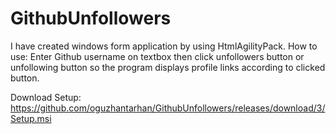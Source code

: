 # GithubUnfollowers

I have created windows form application by using HtmlAgilityPack.
How to use:
Enter Github username on textbox
then click unfollowers button or unfollowing button 
so the program displays profile links 
according to clicked button.

Download Setup:
https://github.com/oguzhantarhan/GithubUnfollowers/releases/download/3/Setup.msi
